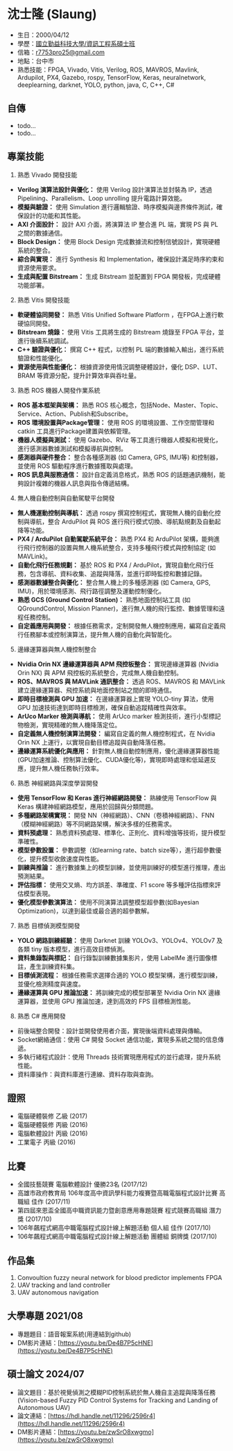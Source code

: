 # 沈士隆 (Slaung)

- 生日：2000/04/12
- 學歷：[國立勤益科技大學/資訊工程系碩士班](https://csie.ncut.edu.tw/)
- 信箱：r7753pro25@gmail.com
- 地點：台中市
- 熟悉技能：FPGA, Vivado, Vitis, Verilog, ROS, MAVROS, Mavlink, Ardupilot, PX4, Gazebo, rospy, TensorFlow, Keras, neuralnetwork, deeplearning, darknet, YOLO, python, java, C, C++, C#

## 自傳
- todo...
- todo...

## 專業技能
1. 熟悉 Vivado 開發技能
- **Verilog 演算法設計與優化：** 使用 Verilog 設計演算法並封裝為 IP，透過Pipelining、Parallelism、Loop unrolling 提升電路計算效能。
- **模擬與驗證：** 使用 Simulation 進行邏輯驗證、時序模擬與邊界條件測試，確保設計的功能和其性能。
- **AXI 介面設計：** 設計 AXI 介面，將演算法 IP 整合進 PL 端，實現 PS 與 PL 之間的數據通信。
- **Block Design：** 使用 Block Design 完成數據流和控制信號設計，實現硬體系統的整合。
- **綜合與實現：** 進行 Synthesis 和 Implementation，確保設計滿足時序約束和資源使用要求。
- **生成與配置 Bitstream：** 生成 Bitstream 並配置到 FPGA 開發板，完成硬體功能部署。

2. 熟悉 Vitis 開發技能
- **軟硬體協同開發：** 熟悉 Vitis Unified Software Platform ，在FPGA上進行軟硬協同開發。
- **Bitstream 燒錄：** 使用 Vitis 工具將生成的 Bitstream 燒錄至 FPGA 平台，並進行後續系統調試。
- **C++ 驗證與優化：** 撰寫 C++ 程式，以控制 PL 端的數據輸入輸出，進行系統驗證和性能優化。
- **資源使用與性能優化：** 根據資源使用情況調整硬體設計，優化 DSP、LUT、BRAM 等資源分配，提升計算效率與吞吐量。

3. 熟悉 ROS 機器人開發作業系統
- **ROS 基本框架與架構：** 熟悉 ROS 核心概念，包括Node、Master、Topic、Service、Action、Publish和Subscribe。
- **ROS 環境設置與Package管理：** 使用 ROS 的環境設置、工作空間管理和 catkin 工具進行Package建置與依賴管理。
- **機器人模擬與測試：** 使用 Gazebo、RViz 等工具進行機器人模擬和視覺化，進行感測器數據測試和模擬導航與控制。
- **感測器與硬件整合：** 整合各種感測器 (如 Camera, GPS, IMU等) 和控制器，並使用 ROS 驅動程序進行數據獲取與處理。
- **ROS 訊息與服務通信：** 設計自定義消息格式，熟悉 ROS 的話題通訊機制，能夠設計複雜的機器人訊息與指令傳遞結構。

4. 無人機自動控制與自動駕駛平台開發
- **無人機運動控制與導航：** 透過 rospy 撰寫控制程式，實現無人機的自動化控制與導航，整合 ArduPilot 與 ROS 進行飛行模式切換、導航點規劃及自動起降等功能。
- **PX4 / ArduPilot 自動駕駛系統平台：** 熟悉 PX4 和 ArduPilot 架構，能夠進行飛行控制器的設置與無人機系統整合，支持多種飛行模式與控制協定 (如 MAVLink)。
- **自動化飛行任務規劃：** 基於 ROS 和 PX4 / ArduPilot，實現自動化飛行任務，包含導航、資料收集、追蹤與降落，並進行即時監控和數據記錄。
- **感測器數據整合與優化：** 整合無人機上的多種感測器 (如 Camera, GPS, IMU)，用於環境感測、飛行路徑調整及運動控制優化。
- **熟悉 GCS (Ground Control Station)：** 熟悉地面控制站工具 (如 QGroundControl, Mission Planner)，進行無人機的飛行監控、數據管理和遠程任務控制。
- **自定義應用與開發：** 根據任務需求，定制開發無人機控制應用，編寫自定義飛行任務腳本或控制演算法，提升無人機的自動化與智能化。

5. 邊緣運算器與無人機控制整合
- **Nvidia Orin NX 邊緣運算器與 APM 飛控板整合：** 實現邊緣運算器 (Nvidia Orin NX) 與 APM 飛控板的系統整合，完成無人機自動控制。
- **ROS、MAVROS 與 MAVLink 通訊整合：** 透過 ROS、MAVROS 和 MAVLink 建立邊緣運算器、飛控系統與地面控制站之間的即時通信。
- **即時目標檢測與 GPU 加速：** 在邊緣運算器上實現 YOLO-tiny 算法，使用 GPU 加速技術達到即時目標檢測，確保自動追蹤精確性與效率。
- **ArUco Marker 檢測與導航：** 使用 ArUco marker 檢測技術，進行小型標記物檢測，實現精確的無人機降落定位。
- **自定義無人機控制演算法開發：** 編寫自定義的無人機控制程式，在 Nvidia Orin NX 上運行，以實現自動目標追蹤與自動降落任務。
- **邊緣運算系統優化與應用：** 針對無人機自動控制應用，優化邊緣運算器性能(GPU加速推論、控制算法優化、CUDA優化等)，實現即時處理和低延遲反應，提升無人機任務執行效率。

6. 熟悉 神經網路與深度學習開發
- **使用 TensorFlow 和 Keras 進行神經網路開發：** 熟練使用 TensorFlow 與 Keras 構建神經網路模型，應用於回歸與分類問題。
- **多種網路架構實現：** 開發 NN（神經網路）、CNN（卷積神經網路）、FNN（模糊神經網路）等不同網路架構，解決多樣的任務需求。
- **資料預處理：** 熟悉資料預處理、標準化、正則化、資料增強等技術，提升模型準確性。
- **模型參數設置：** 參數調整（如learning rate、batch size等），進行超參數優化，提升模型收斂速度與性能。
- **訓練與推論：** 進行數據集上的模型訓練，並使用訓練好的模型進行推理，產出預測結果。
- **評估指標：** 使用交叉熵、均方誤差、準確度、F1 score 等多種評估指標來評估模型表現。
- **優化模型參數演算法：** 使用不同演算法調整模型超參數(如Bayesian Optimization)，以達到最佳或最合適的超參數解。

7. 熟悉 目標偵測模型開發
- **YOLO 網路訓練經驗：** 使用 Darknet 訓練 YOLOv3、YOLOv4、YOLOv7 及各類 tiny 版本模型，進行高效目標偵測。
- **資料集錄製與標記：** 自行錄製訓練數據集影片，使用 LabelMe 進行圖像標註，產生訓練資料集。
- **目標偵測流程：** 根據任務需求選擇合適的 YOLO 模型架構，進行模型訓練，並優化檢測精度與速度。
- **邊緣運算與 GPU 推論加速：** 將訓練完成的模型部署至 Nvidia Orin NX 邊緣運算器，並使用 GPU 推論加速，達到高效的 FPS 目標檢測性能。

8. 熟悉 C# 應用開發
- 前後端整合開發：設計並開發使用者介面，實現後端資料處理與傳輸。
- Socket網絡通信：使用 C# 開發 Socket 通信功能，實現多系統之間的信息傳遞。
- 多執行緒程式設計：使用 Threads 技術實現應用程式的並行處理，提升系統性能。
- 資料庫操作：與資料庫進行連線、資料存取與查詢。

## 證照
- 電腦硬體裝修 乙級 (2017)
- 電腦硬體裝修 丙級 (2016)
- 電腦軟體設計 丙級 (2016)
- 工業電子 丙級 (2016)

## 比賽
- 全國技藝競賽 電腦軟體設計 優勝23名 (2017/12)
- 高雄市政府教育局 106年度高中資訊學科能力複賽暨高職電腦程式設計比賽 高職組 佳作 (2017/11)
- 第四屆來恩盃全國高中職資訊能力暨創意應用專題競賽 程式競賽高職組 潛力獎 (2017/10)
- 106年飆程式網高中職電腦程式設計線上解題活動 個人組 佳作 (2017/10)
- 106年飆程式網高中職電腦程式設計線上解題活動 團體組 銅牌獎 (2017/10)

## 作品集
1. Convoultion fuzzy neural network for blood predictor implements FPGA
2. UAV tracking and land controller
3. UAV autonomous navigation

## 大學專題 2021/08
- 專題題目：語音報案系統(用連結到github)
- DM影片連結：[https://youtu.be/De4B7P5cHNE](https://youtu.be/De4B7P5cHNE)

## 碩士論文 2024/07
- 論文題目：基於視覺偵測之模糊PID控制系統於無人機自主追蹤與降落任務(Vision-based Fuzzy PID Control Systems for Tracking and Landing of Autonomous UAV)
- 論文連結：[https://hdl.handle.net/11296/2596r4](https://hdl.handle.net/11296/2596r4)
- DM影片連結：[https://youtu.be/zwSrO8xwgmo](https://youtu.be/zwSrO8xwgmo)
